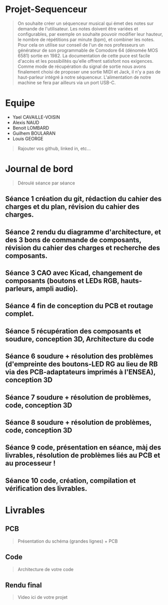# Projet-Sequenceur
> On souhaite créer un séquenceur musical qui émet des notes sur demande de l'utilisateur. Les notes doivent être variées et configurables, par exemple on souhaite pouvoir modifier leur hauteur, le nombre de répétitions par minute (bpm), et combiner les notes.
Pour cela on utilise sur conseil de l'un de nos professeurs un générateur de son programmable de Comodore 64 (dénomée MOS 6581) sortie en 1982.
La documentation de cette puce est facile d'accès et les possibilités qu'elle offrent satisfont nos exigences.
Comme mode de récupération du signal de sortie nous avons finalement choisi de proposer une sortie MIDI et Jack, il n'y a pas de haut-parleur intégré à notre séquenceur. L'alimentation de notre machine se fera par ailleurs via un port USB-C.

# Equipe
* Yael CAVAILLE-VOISIN
* Alexis NAUD
* Benoit LOMBARD
* Guilhem BOULARAN
* Louis GEORGE
> Rajouter vos github, linked in, etc...

# Journal de bord
> Déroulé séance par séance

## Séance 1 création du git, rédaction du cahier des charges et du plan, révision du cahier des charges.
## Séance 2 rendu du diagramme d'architecture, et des 3 bons de commande de composants, révision du cahier des charges et recherche des composants.
## Séance 3 CAO avec Kicad, changement de composants (boutons et LEDs RGB, hauts-parleurs, ampli audio).
## Séance 4 fin de conception du PCB et routage complet.
## Séance 5 récupération des composants et soudure, conception 3D, Architecture du code
## Séance 6 soudure + résolution des problèmes (d'empreinte des boutons-LED RG au lieu de RB via des PCB-adaptateurs imprimés à l'ENSEA), conception 3D
## Séance 7 soudure + résolution de problèmes, code, conception 3D
## Séance 8 soudure + résolution de problèmes, code, conception 3D
## Séance 9 code, présentation en séance, màj des livrables, résolution de problèmes liés au PCB et au processeur !
## Séance 10 code, création, compilation et vérification des livrables.

# Livrables
## PCB
> Présentation du schéma (grandes lignes) + PCB

## Code
> Architecture de votre code

## Rendu final
> Video ici de votre projet
